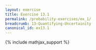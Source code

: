 ```yaml
---
layout: exercise
title: Exercise 13.1
permalink: /probability-exercises/ex_1/
breadcrumb: 13-Quantifying-Uncertainity
canonical_id: ex13.1
---
```


{% include mathjax_support %}
